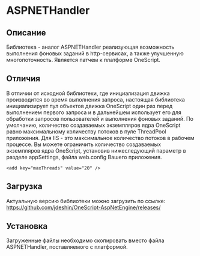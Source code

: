 ﻿# ASPNETHandler

## Описание
Библиотека - аналог ASPNETHandler реализующая возможность выполнения фоновых заданий в http-сервисах, а также улучшенную многопоточность.
Является патчем к платформе OneScript.

## Отличия
В отличии от исходной библиотеки, где инициализация движка производится во время выполнения запроса, настоящая библиотека инициализирует пул объектов движка OneScript один раз перед выполнением первого запроса и в дальнейшем использует его для обработки запросов пользователей и выполнения фоновых заданий.
По умолчанию, количество создаваемых экземпляров ядра OneScript равно максимальному количеству потоков в пуле ThreadPool приложения. Для IIS - это максимальное количество потоков в рабочем процессе.
Вы можете ограничить количество создаваемых экземпляров ядра OneScript, установив нижеследующий параметр в разделе appSettings, файла web.config Вашего приложения.

```
<add key="maxThreads" value="20" />
```

## Загрузка

Актуальную версию библиотеки можно загрузить по ссылке: https://github.com/jdeshin/OneScript-AspNetEngine/releases/

## Установка
Загруженные файлы необходимо скопировать вместо файла ASPNETHandler, поставляемого с платформой.
 